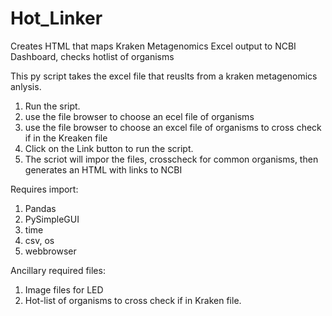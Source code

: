 # Hot_Linker
Creates HTML that maps Kraken Metagenomics Excel output to NCBI Dashboard, checks hotlist of organisms

This py script takes the excel file that reuslts from a kraken metagenomics anlysis.

1) Run the sript.
2) use the file browser to choose an ecel file of organisms
3) use the file browser to choose an excel file of organisms to cross check if in the Kreaken file
4) Click on the Link button to run the script.
5) The scriot will impor the files, crosscheck for common organisms, then generates an HTML with links to NCBI

Requires import:

1) Pandas
2) PySimpleGUI
3) time
4) csv, os
5) webbrowser

Ancillary required files:

1) Image files for LED
2) Hot-list of organisms to cross check if in Kraken file.
